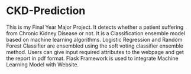# CKD-Prediction
This is my Final Year Major Project. It detects whether a patient suffering from Chronic Kidney Disease or not. 
It is a Classification ensemble model based on machine learning algorithms. 
Logistic Regression and Random Forest Classifier are ensembled using the soft voting classifier ensemble method. 
Users can give input required attributes to the webpage and get the report in pdf format.
Flask Framework is used to integrate Machine Learning Model with Website. 
